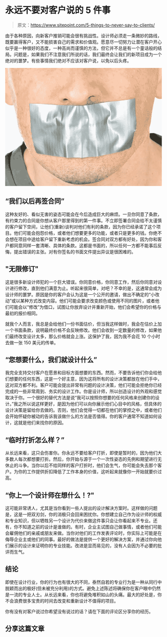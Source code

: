 # 永远不要对客户说的 5 件事

> 原文：<https://www.sitepoint.com/5-things-to-never-say-to-clients/>

由于各种原因，向新客户推销可能会很有挑战性。设计师必须走一条微妙的路线，既要赢得客户，又不能损害自己的需求和价值观。愿意尽一切努力让潜在客户开心似乎是一种很好的态度，一种高尚而谨慎的方法，但它并不总是有一个童话般的结局。问题是，如果我们不注意我们所说的话，我们最终会让我们的新项目成为一个绝对的噩梦。有些事情我们绝对不应该对客户说，以免以后头疼。

[![5-Things-to-Never-Say-to-Clients](img/f1ca4b1872151de9fb70f687bbe44577.png)](https://www.sitepoint.com/wp-content/uploads/2013/07/5-Things-to-Never-Say-to-Clients.jpg)

## “我们以后再签合同”

这种友好的、看似无害的姿态可能会在今后造成巨大的麻烦。一旦你同意了条款，有约束力的合同是你想从客户那里得到的第一件事。不立即签署合同会给不太谨慎的客户留下空间，让他们(重新)谈判对他们有利的条款，因为你已经承诺了这个项目。他们可能会抱怨价格，或者他们想要更多的功能，或者只是更多的钱。你绝不会想在项目中途给客户留下重新考虑的机会。签合同对双方都有好处，因为你和客户都同意同样一套清晰、具体的条款。这都是书面的，所以任何一方都不能事后反悔，提出错误的主张。对有你签名的书面文件提出异议是很困难的。

## "无限修订"

这是很多新设计师犯的一个巨大错误。你同意价格，你同意工作，然后你同意对设计进行修改，直到他们满意为止。听起来很简单，对吧？不幸的是，这通常会成为设计师的噩梦。原因是你的客户会认为这是一个公开的邀请，做出不确定的“小改动”或以某种方式改变内容。他们可能会要求改变颜色或使用不同的图片，或者他们可能会以“修改”为借口，试图让你放弃设计并重新开始，他们会希望你的价格与最初的报价相同。

就我个人而言，我总是会给他们一份书面估价，但当我这样做时，我会在估价上加一个书面条款，说明最终价格不会反映修改。他们会收到一定数量的修改，如果他们最终改变设计太多，那么价格就会上涨。这保护了我，因为我不会花 10 个小时去做一张 150 美元的传单。

## “您想要什么，我们就设计什么”

我完全支持交付客户在愿景和目标方面想要的东西。然而，不要告诉他们你会给他们想要的任何东西，这是一个好主意，因为这将所有的设计决策都放在他们手中，这对双方都不利。客户可能会提出非常有问题的设计决策，他们可能会拒绝你已经完成的一些非常周到、务实的设计工作。你是设计师，所以创造设计的外观和感觉取决于你。一个很好的替代方法是说“我可以按照你想要的任何风格来创建你的设计。”我之所以说这样更好，是因为他们可以向你展示他们心目中的风格，但具体的设计决策是留给你去做的。否则，他们会觉得一切都在他们的掌控之中，或者他们会开始怀疑你被动的告诉我该做什么的方法是否值得。你的客户通常不知道如何设计，这就是他们来找你的原因。

## “临时打折怎么样？”

从长远来看，这只会伤害你。你永远不要给客户打折，即使是暂时的，因为他们大多数人每次都想要打折。然后，你开始与源于一个一次性姿态的先例和期望进行无休止的斗争。当你以后不给同样的客户打折时，他们会生气，你可能会失去那个客户。为你的工作提供折扣降低了工作本身的价值，这听起来就像你一开始就要价过高。

## “你上一个设计师在想什么！?"

这可能非常诱人，尤其是当你看到一些人提出的设计解决方案时。这样做的问题是，这是一把双刃剑，你的消极只会回来困扰你。你想建立自己作为设计师的权威和专业知识，但以牺牲另一个设计为代价来做这件事只会让你看起来不专业。还有，你不知道之前的设计是谁做的。有时，企业主试图自己做事情，或者他们可能会雇佣他们的亲戚或朋友来做。当你对他们的工作发表评论时，你实际上可能是在侮辱企业主或他们的同事。最好的做法是提供一个更好的解决方案，并通过你向他们展示的设计来证明你的专业技能。改进是显而易见的，没有人会因为不必要的批评而生气。

## 结论

即使在设计行业，你的行为也有很大的不同，泰然自若的专业行为是一种从同行中脱颖而出的极好(但未被充分利用)的方式。避免上述陈述将确保你在客户眼中仍然是一流的专业人士。从长远来看，你也将避免堆积如山的头痛。最大的好处是，你不会浪费很多宝贵的时间去改变和重新设计不值得的项目。

你有没有对客户说过你希望没有说过的话？请在下面的评论区分享你的经历。

## 分享这篇文章